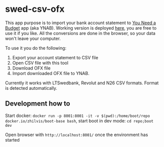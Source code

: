 # swed-csv-ofx
This app purpose is to import your bank account statement to [You Need a Budget](https://www.youneedabudget.com/) app (aka YNAB).
Working version is deployed [here](https://swed-ynab.herokuapp.com/), you are free to use it if you like. 
All the conversions are done in the browser, so your data won't leave your computer.

To use it you do the following:
1. Export your account statement to CSV file
2. Open CSV file with this tool
3. Download OFX file
4. Import downloaded OFX file to YNAB.

Currently it works with LTSwedbank, Revolut and N26 CSV formats. Format is detected automatically.

## Development how to
Start docker: `docker run -p 8001:8001 -it -v $(pwd):/home/boot/repo docker.io/zhilvis/boot-base bash`, start boot in dev mode: `cd repo;boot dev`

Open browser with `http://localhost:8001/` once the environment has started

